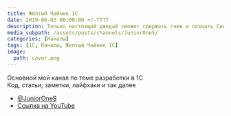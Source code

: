 ```yaml
---
title: Желтый Чайник 1С
date: 2019-06-03 00:00:00 +/-TTTT
description: Только настоящий джедай сможет сдержать гнев и познать Силу Желтого программирования.
media_subpath: /assets/posts/channels/JuniorOneS/
categories: [Каналы]
tags: [1С, Каналы, Желтый Чайник 1С]
image:
  path: cover.png
---
```


Основной мой канал по теме разработки в 1С  
Код, статьи, заметки, лайфхаки и так далее  

- [@JuniorOneS](https://t.me/JuniorOneS)
- [Ссылка на YouTube](https://www.youtube.com/@JuniorOneS)